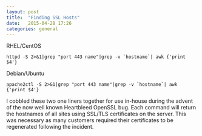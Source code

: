 ```yaml
---
layout: post
title:  "Finding SSL Hosts"
date:   2015-04-28 17:26
categories: general
---
```


RHEL/CentOS
```
httpd -S 2>&1|grep "port 443 name"|grep -v `hostname`| awk {'print $4'}
```
Debian/Ubuntu
```
apache2ctl -S 2>&1|grep "port 443 name"|grep -v `hostname`| awk {'print $4'}
```

I cobbled these two one liners together for use in-house during the advent of
the now well known Heartbleed OpenSSL bug. Each command will return the hostnames
of all sites using SSL/TLS certificates on the server. This was necessary as many
customers required their certificates to be regenerated following the incident. 
